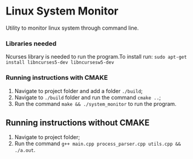 # Linux System Monitor
Utility to monitor linux system through command line.

### Libraries needed
Ncurses library is needed to run the program.To install run:
`sudo apt-get install libncurses5-dev libncursesw5-dev`

### Running instructions with CMAKE
1. Navigate to project folder and add a folder `./build`;
2. Navigate to `./build` folder and run the command `cmake ..`;
3. Run the command `make && ./system_monitor` to run the program.

## Running instructions without CMAKE
1. Navigate to project folder;
2. Run the command `g++ main.cpp process_parser.cpp utils.cpp && ./a.out`. 